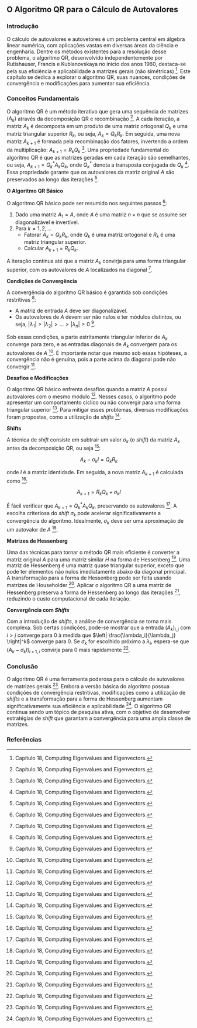 ## O Algoritmo QR para o Cálculo de Autovalores

### Introdução
O cálculo de autovalores e autovetores é um problema central em álgebra linear numérica, com aplicações vastas em diversas áreas da ciência e engenharia. Dentre os métodos existentes para a resolução desse problema, o algoritmo QR, desenvolvido independentemente por Rutishauser, Francis e Kublanovskaya no início dos anos 1960, destaca-se pela sua eficiência e aplicabilidade a matrizes gerais (não simétricas) [^1]. Este capítulo se dedica a explorar o algoritmo QR, suas nuances, condições de convergência e modificações para aumentar sua eficiência.

### Conceitos Fundamentais

O algoritmo QR é um método iterativo que gera uma sequência de matrizes $(A_k)$ através da decomposição QR e recombinação [^1]. A cada iteração, a matriz $A_k$ é decomposta em um produto de uma matriz ortogonal $Q_k$ e uma matriz triangular superior $R_k$, ou seja, $A_k = Q_kR_k$. Em seguida, uma nova matriz $A_{k+1}$ é formada pela recombinação dos fatores, invertendo a ordem da multiplicação: $A_{k+1} = R_kQ_k$ [^1]. Uma propriedade fundamental do algoritmo QR é que as matrizes geradas em cada iteração são semelhantes, ou seja, $A_{k+1} = Q_k^*A_kQ_k$, onde $Q_k^*$ denota a transposta conjugada de $Q_k$ [^1]. Essa propriedade garante que os autovalores da matriz original $A$ são preservados ao longo das iterações [^1].

**O Algoritmo QR Básico**

O algoritmo QR básico pode ser resumido nos seguintes passos [^1]:

1.  Dado uma matriz $A_1 = A$, onde $A$ é uma matriz $n \times n$ que se assume ser diagonalizável e invertível.
2.  Para $k = 1, 2, ...$
    *   Fatorar $A_k = Q_kR_k$, onde $Q_k$ é uma matriz ortogonal e $R_k$ é uma matriz triangular superior.
    *   Calcular $A_{k+1} = R_kQ_k$.

A iteração continua até que a matriz $A_k$ convirja para uma forma triangular superior, com os autovalores de $A$ localizados na diagonal [^1].

**Condições de Convergência**

A convergência do algoritmo QR básico é garantida sob condições restritivas [^1]:

*   A matriz de entrada $A$ deve ser diagonalizável.
*   Os autovalores de $A$ devem ser não nulos e ter módulos distintos, ou seja, $|\lambda_1| > |\lambda_2| > ... > |\lambda_n| > 0$ [^1].

Sob essas condições, a parte estritamente triangular inferior de $A_k$ converge para zero, e as entradas diagonais de $A_k$ convergem para os autovalores de $A$ [^1]. É importante notar que mesmo sob essas hipóteses, a convergência não é genuína, pois a parte acima da diagonal pode não convergir [^1].

**Desafios e Modificações**

O algoritmo QR básico enfrenta desafios quando a matriz $A$ possui autovalores com o mesmo módulo [^1]. Nesses casos, o algoritmo pode apresentar um comportamento cíclico ou não convergir para uma forma triangular superior [^1]. Para mitigar esses problemas, diversas modificações foram propostas, como a utilização de *shifts* [^1].

**Shifts**

A técnica de *shift* consiste em subtrair um valor $\sigma_k$ (o *shift*) da matriz $A_k$ antes da decomposição QR, ou seja [^1]:

$$A_k - \sigma_kI = Q_kR_k$$

onde $I$ é a matriz identidade. Em seguida, a nova matriz $A_{k+1}$ é calculada como [^1]:

$$A_{k+1} = R_kQ_k + \sigma_kI$$

É fácil verificar que $A_{k+1} = Q_k^*A_kQ_k$, preservando os autovalores [^1]. A escolha criteriosa do *shift* $\sigma_k$ pode acelerar significativamente a convergência do algoritmo. Idealmente, $\sigma_k$ deve ser uma aproximação de um autovalor de $A$ [^1].

**Matrizes de Hessenberg**

Uma das técnicas para tornar o método QR mais eficiente é converter a matriz original $A$ para uma matriz similar $H$ na forma de Hessenberg [^1]. Uma matriz de Hessenberg é uma matriz quase triangular superior, exceto que pode ter elementos não nulos imediatamente abaixo da diagonal principal. A transformação para a forma de Hessenberg pode ser feita usando matrizes de Householder [^1]. Aplicar o algoritmo QR a uma matriz de Hessenberg preserva a forma de Hessenberg ao longo das iterações [^1], reduzindo o custo computacional de cada iteração.

**Convergência com *Shifts***

Com a introdução de *shifts*, a análise de convergência se torna mais complexa. Sob certas condições, pode-se mostrar que a entrada $(A_k)_{i,j}$ com $i > j$ converge para 0 à medida que $\left| \frac{\lambda_i}{\lambda_j} \right|^k$ converge para 0. Se $\sigma_k$ for escolhido próximo a $\lambda_i$, espera-se que $(A_k - \sigma_k I)_{i+1, i}$ convirja para 0 mais rapidamente [^1].

### Conclusão

O algoritmo QR é uma ferramenta poderosa para o cálculo de autovalores de matrizes gerais [^1]. Embora a versão básica do algoritmo possua condições de convergência restritivas, modificações como a utilização de *shifts* e a transformação para a forma de Hessenberg aumentam significativamente sua eficiência e aplicabilidade [^1]. O algoritmo QR continua sendo um tópico de pesquisa ativa, com o objetivo de desenvolver estratégias de *shift* que garantam a convergência para uma ampla classe de matrizes.

### Referências
[^1]: Capítulo 18, Computing Eigenvalues and Eigenvectors.
<!-- END -->